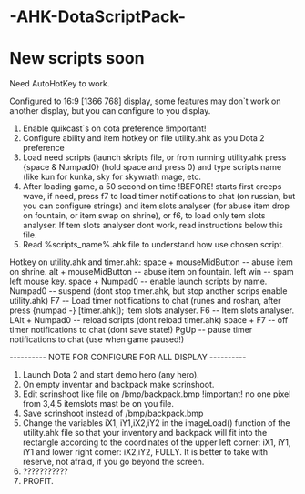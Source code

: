 # -AHK-DotaScriptPack-
# New scripts soon

Need AutoHotKey to work.

Configured to 16:9 [1366 768] display, some features may don`t work on  another display, but you can configure to you display.

1. Enable quikcast`s on dota preference !important!
2. Configure ability and item hotkey on file utility.ahk as you Dota 2 preference
3. Load need scripts (launch skripts file, or from running utility.ahk press {space & Numpad0} (hold space and press 0) and type scripts name (like kun for kunka, sky for skywrath mage, etc.
4. After loading game, a 50 second on time !BEFORE! starts first creeps wave, if need, press f7 to load timer notifications to chat (on russian, but you can configure strings) and item slots analyser (for abuse item drop on fountain, or item swap on shrine), or f6, to load only tem slots analyser. If tem slots analyser dont work, read instructions below this file.
5. Read %scripts_name%.ahk file to understand how use chosen script.

Hotkey on utility.ahk and timer.ahk:
space + mouseMidButton -- abuse item on shrine.
alt + mouseMidButton -- abuse item on fountain.
left win -- spam left mouse key.
space + Numpad0 -- enable launch scripts by name.
Numpad0 -- suspend (dont stop timer.ahk, but stop another scrips enable utility.ahk)
F7 -- Load timer notifications to chat (runes and roshan, after press {numpad -} [timer.ahk]); item slots analyser.
F6 -- Item slots analyser.
LAlt + Numpad0 -- reload scripts (dont reload timer.ahk)
space + F7 -- off timer notifications to chat (dont save state!)
PgUp -- pause timer notifications to chat (use when game paused!)

---------- NOTE FOR CONFIGURE FOR ALL DISPLAY ----------

1. Launch Dota 2 and start demo hero (any hero).
2. On empty inventar and backpack make scrinshoot.
3. Edit scrinshoot like file on /bmp/backpack.bmp !important! no one pixel from 3,4,5 itemslots mast be on you file.
4. Save scrinshoot instead of /bmp/backpack.bmp 
6. Change the variables iX1, iY1,iX2,iY2 in the imageLoad() function of the utility.ahk file so that your inventory and backpack will fit into the rectangle according to the coordinates of the upper left corner: iX1, iY1, iY1 and lower right corner: iX2,iY2, FULLY. It is better to take with reserve, not afraid, if you go beyond the screen.
7. ???????????
8. PROFIT.


